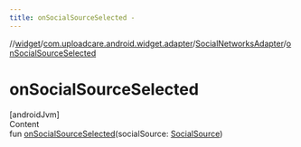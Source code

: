 ```yaml
---
title: onSocialSourceSelected -
---
```

//[widget](../../index.md)/[com.uploadcare.android.widget.adapter](../index.md)/[SocialNetworksAdapter](index.md)/[onSocialSourceSelected](on-social-source-selected.md)



# onSocialSourceSelected  
[androidJvm]  
Content  
fun [onSocialSourceSelected](on-social-source-selected.md)(socialSource: [SocialSource](../../com.uploadcare.android.widget.data/-social-source/index.md))  



